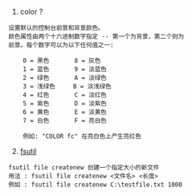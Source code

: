 1. color ?
```
设置默认的控制台前景和背景颜色。
颜色属性由两个十六进制数字指定 -- 第一个为背景，第二个则为
前景。每个数字可以为以下任何值之一:

    0 = 黑色       8 = 灰色
    1 = 蓝色       9 = 淡蓝色
    2 = 绿色       A = 淡绿色
    3 = 浅绿色     B = 淡浅绿色
    4 = 红色       C = 淡红色
    5 = 紫色       D = 淡紫色
    6 = 黄色       E = 淡黄色
    7 = 白色       F = 亮白色
    
    例如: "COLOR fc" 在亮白色上产生亮红色
```
2. [fsutil](https://technet.microsoft.com/en-us/library/cc788058.aspx)
```
fsutil file createnew 创建一个指定大小的新文件
用法 : fsutil file createnew <文件名> <长度>
例如 : fsutil file createnew C:\testfile.txt 1000
```
